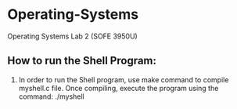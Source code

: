 # Operating-Systems
Operating Systems Lab 2 (SOFE 3950U) 

## How to run the Shell Program:

1) In order to run the Shell program, use make command to compile myshell.c file. Once compiling, execute the program using the command: ./myshell
